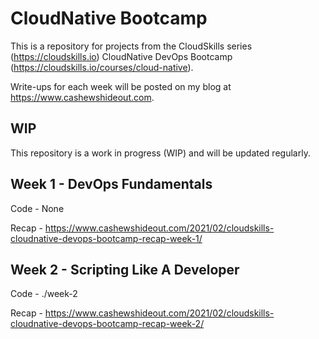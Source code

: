
# CloudNative Bootcamp

This is a repository for projects from the CloudSkills series (<https://cloudskills.io>) CloudNative DevOps Bootcamp (<https://cloudskills.io/courses/cloud-native>).

Write-ups for each week will be posted on my blog at <https://www.cashewshideout.com>.

## WIP

This repository is a work in progress (WIP) and will be updated regularly.

## Week 1 - DevOps Fundamentals

Code - None

Recap - <https://www.cashewshideout.com/2021/02/cloudskills-cloudnative-devops-bootcamp-recap-week-1/>

## Week 2 - Scripting Like A Developer

Code - ./week-2

Recap - <https://www.cashewshideout.com/2021/02/cloudskills-cloudnative-devops-bootcamp-recap-week-2/>
